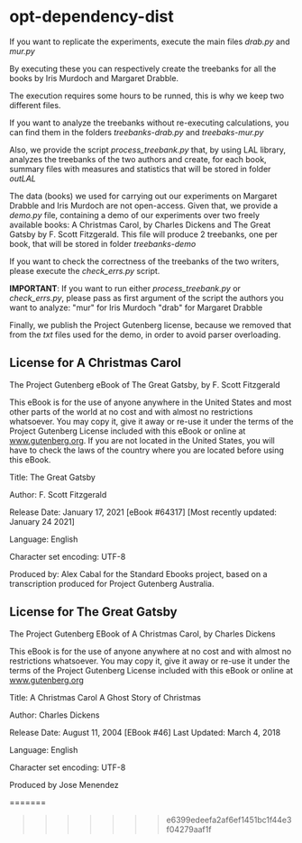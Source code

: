 # opt-dependency-dist

If you want to replicate the experiments, execute the main files _drab.py_ and _mur.py_ 

By executing these you can respectively create the treebanks for all the books by Iris Murdoch and Margaret Drabble.

The execution requires some hours to be runned, this is why we keep two different files.

If you want to analyze the treebanks without re-executing calculations, you can find them in the folders _treebanks-drab.py_ and _treebaks-mur.py_

Also, we provide the script _process_treebank.py_ that, by using LAL library, analyzes the treebanks of the two authors and create, for each book, summary files with measures and statistics that will be stored in folder _outLAL_

The data (books) we used for carrying out our experiments on Margaret Drabble and Iris Murdoch are not open-access. Given that, we provide a _demo.py_ file, containing a demo of our experiments
over two freely available books: A Christmas Carol, by Charles Dickens and The Great Gatsby by F. Scott Fitzgerald. This file will produce 2 treebanks, one per book, that will be stored in folder _treebanks-demo_


If you want to check the correctness of the treebanks of the two writers, please execute the _check_errs.py_ script.

__IMPORTANT__: If you want to run either _process_treebank.py_ or _check_errs.py_, please pass as first argument of the script the authors you want to analyze:
"mur" for Iris Murdoch
"drab" for Margaret Drabble


Finally, we publish the Project Gutenberg license, because we removed that from the _txt_ files used for the demo, in order to avoid parser overloading.


## License for A Christmas Carol ##

The Project Gutenberg eBook of The Great Gatsby, by F. Scott Fitzgerald

This eBook is for the use of anyone anywhere in the United States and
most other parts of the world at no cost and with almost no restrictions
whatsoever. You may copy it, give it away or re-use it under the terms
of the Project Gutenberg License included with this eBook or online at
www.gutenberg.org. If you are not located in the United States, you
will have to check the laws of the country where you are located before
using this eBook.

Title: The Great Gatsby

Author: F. Scott Fitzgerald

Release Date: January 17, 2021 [eBook #64317]
[Most recently updated: January 24 2021]

Language: English

Character set encoding: UTF-8

Produced by: Alex Cabal for the Standard Ebooks project, based on a
             transcription produced for Project Gutenberg Australia.


## License for The Great Gatsby ##

The Project Gutenberg EBook of A Christmas Carol, by Charles Dickens

This eBook is for the use of anyone anywhere at no cost and with
almost no restrictions whatsoever.  You may copy it, give it away or
re-use it under the terms of the Project Gutenberg License included
with this eBook or online at www.gutenberg.org


Title: A Christmas Carol
       A Ghost Story of Christmas

Author: Charles Dickens

Release Date: August 11, 2004 [EBook #46]
Last Updated: March 4, 2018

Language: English

Character set encoding: UTF-8


Produced by Jose Menendez





=======
>>>>>>> e6399edeefa2af6ef1451bc1f44e3f04279aaf1f
